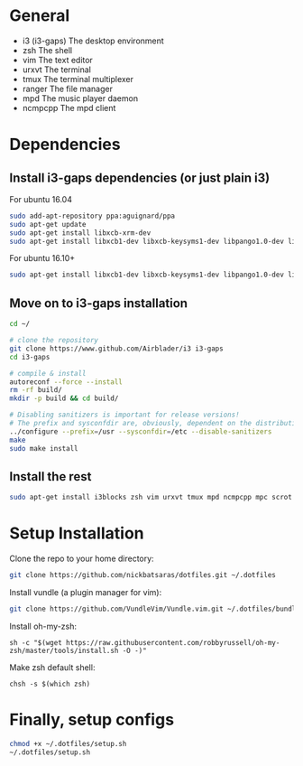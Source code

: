 # General
- i3 (i3-gaps) The desktop environment
- zsh          The shell
- vim          The text editor
- urxvt        The terminal
- tmux         The terminal multiplexer
- ranger       The file manager
- mpd          The music player daemon
- ncmpcpp      The mpd client


# Dependencies
## Install i3-gaps dependencies (or just plain i3)
For ubuntu 16.04
```bash
sudo add-apt-repository ppa:aguignard/ppa
sudo apt-get update
sudo apt-get install libxcb-xrm-dev
sudo apt-get install libxcb1-dev libxcb-keysyms1-dev libpango1.0-dev libxcb-util0-dev libxcb-icccm4-dev libyajl-dev libstartup-notification0-dev libxcb-randr0-dev libev-dev libxcb-cursor-dev libxcb-xinerama0-dev libxcb-xkb-dev libxkbcommon-dev libxkbcommon-x11-dev autoconf libxcb-xrm-dev
```
For ubuntu 16.10+
```bash
sudo apt-get install libxcb1-dev libxcb-keysyms1-dev libpango1.0-dev libxcb-util0-dev libxcb-icccm4-dev libyajl-dev libstartup-notification0-dev libxcb-randr0-dev libev-dev libxcb-cursor-dev libxcb-xinerama0-dev libxcb-xkb-dev libxkbcommon-dev libxkbcommon-x11-dev autoconf libxcb-xrm0 libxcb-xrm-dev automake
```

## Move on to i3-gaps installation
```bash
cd ~/

# clone the repository
git clone https://www.github.com/Airblader/i3 i3-gaps
cd i3-gaps

# compile & install
autoreconf --force --install
rm -rf build/
mkdir -p build && cd build/

# Disabling sanitizers is important for release versions!
# The prefix and sysconfdir are, obviously, dependent on the distribution.
../configure --prefix=/usr --sysconfdir=/etc --disable-sanitizers
make
sudo make install
```

## Install the rest
```bash
sudo apt-get install i3blocks zsh vim urxvt tmux mpd ncmpcpp mpc scrot feh ranger
```


# Setup Installation
Clone the repo to your home directory:
```bash
git clone https://github.com/nickbatsaras/dotfiles.git ~/.dotfiles
```
Install vundle (a plugin manager for vim):
```bash
git clone https://github.com/VundleVim/Vundle.vim.git ~/.dotfiles/bundle/Vundle.vim
```
Install oh-my-zsh:
```
sh -c "$(wget https://raw.githubusercontent.com/robbyrussell/oh-my-zsh/master/tools/install.sh -O -)"
```
Make zsh default shell:
```
chsh -s $(which zsh)
```


# Finally, setup configs
```bash
chmod +x ~/.dotfiles/setup.sh
~/.dotfiles/setup.sh
```
